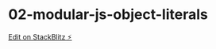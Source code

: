 # 02-modular-js-object-literals

[Edit on StackBlitz ⚡️](https://stackblitz.com/edit/02-modular-js-object-literals)